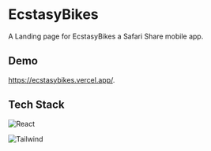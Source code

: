 # EcstasyBikes

A Landing page for EcstasyBikes a Safari Share mobile app.

## Demo

https://ecstasybikes.vercel.app/.

## Tech Stack
![React](https://img.shields.io/badge/React-20232A?style=for-the-badge&logo=react&logoColor=61DAFB)

![Tailwind](https://img.shields.io/badge/Tailwind_CSS-38B2AC?style=for-the-badge&logo=tailwind-css&logoColor=white)
